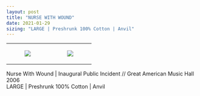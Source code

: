 ```yaml
---
layout: post
title: "NURSE WITH WOUND"
date: 2021-01-29
sizing: "LARGE | Preshrunk 100% Cotton | Anvil"
---
```




<table style="width:100%;"><tr><td style="vertical-align:top;">
      <figure class="tmblr-full" data-orig-height="2048" data-orig-width="1365" data-orig-src="https://concertshirts.netlify.app/shirts/0500/0500-01.jpg"><img src="https://64.media.tumblr.com/d9fb8e7c0c0e9959d1a2796edcc09d0f/8717c04eeaf9b8f5-1d/s540x810/8adeee655203859260ecb51f03d428c23be4b4be.jpg" data-orig-height="2048" data-orig-width="1365" data-orig-src="https://concertshirts.netlify.app/shirts/0500/0500-01.jpg"/></figure></td>
    <td style="vertical-align:top;">
      <figure class="tmblr-full" data-orig-height="2048" data-orig-width="1365" data-orig-src="https://concertshirts.netlify.app/shirts/0500/0500-02.jpg"><img src="https://64.media.tumblr.com/dc771e2801971011b9cf9feeb9e07402/8717c04eeaf9b8f5-e9/s540x810/dedac3b34a26d4a0efaa032a774df44d18960f92.jpg" data-orig-height="2048" data-orig-width="1365" data-orig-src="https://concertshirts.netlify.app/shirts/0500/0500-02.jpg"/></figure></td>
  </tr></table><p>
  Nurse With Wound | Inaugural Public Incident // Great American Music Hall 2006<br/>LARGE | Preshrunk 100% Cotton | Anvil
</p>
